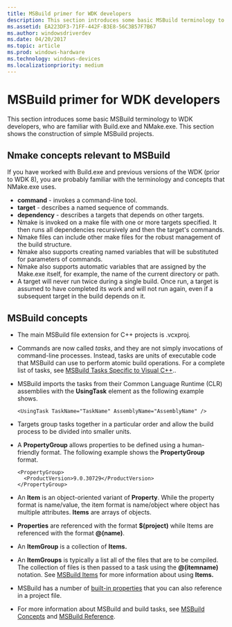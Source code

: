 ```yaml
---
title: MSBuild primer for WDK developers
description: This section introduces some basic MSBuild terminology to WDK developers, who are familiar with Build.exe and NMake.exe. This section shows the construction of simple MSBuild projects.
ms.assetid: EA223DF3-71FF-442F-B3E8-56C3B57F7B67
ms.author: windowsdriverdev
ms.date: 04/20/2017
ms.topic: article
ms.prod: windows-hardware
ms.technology: windows-devices
ms.localizationpriority: medium
---
```


# MSBuild primer for WDK developers


This section introduces some basic MSBuild terminology to WDK developers, who are familiar with Build.exe and NMake.exe. This section shows the construction of simple MSBuild projects.

## <span id="Nmake_concepts_relevant_to_MSBuild"></span><span id="nmake_concepts_relevant_to_msbuild"></span><span id="NMAKE_CONCEPTS_RELEVANT_TO_MSBUILD"></span>Nmake concepts relevant to MSBuild


If you have worked with Build.exe and previous versions of the WDK (prior to WDK 8), you are probably familiar with the terminology and concepts that NMake.exe uses.

-   **command** - invokes a command-line tool.
-   **target** - describes a named sequence of commands.
-   **dependency** - describes a targets that depends on other targets.
-   Nmake is invoked on a make file with one or more targets specified. It then runs all dependencies recursively and then the target's commands.
-   Nmake files can include other make files for the robust management of the build structure.
-   Nmake also supports creating named variables that will be substituted for parameters of commands.
-   Nmake also supports automatic variables that are assigned by the Make.exe itself, for example, the name of the current directory or path.
-   A target will never run twice during a single build. Once run, a target is assumed to have completed its work and will not run again, even if a subsequent target in the build depends on it.

## <span id="MSBuild_concepts_"></span><span id="msbuild_concepts_"></span><span id="MSBUILD_CONCEPTS_"></span>MSBuild concepts


-   The main MSBuild file extension for C++ projects is .vcxproj.
-   Commands are now called *tasks*, and they are not simply invocations of command-line processes. Instead, tasks are units of executable code that MSBuild can use to perform atomic build operations. For a complete list of tasks, see [MSBuild Tasks Specific to Visual C++]( http://go.microsoft.com/fwlink/p/?linkid=236121)..
-   MSBuild imports the tasks from their Common Language Runtime (CLR) assemblies with the **UsingTask** element as the following example shows.
    ```
    <UsingTask TaskName="TaskName" AssemblyName="AssemblyName" />
    ```

-   Targets group tasks together in a particular order and allow the build process to be divided into smaller units.
-   A **PropertyGroup** allows properties to be defined using a human-friendly format. The following example shows the **PropertyGroup** format.
    ```
    <PropertyGroup>
      <ProductVersion>9.0.30729</ProductVersion>
    </PropertyGroup>
    ```

-   An **Item** is an object-oriented variant of **Property**. While the property format is name/value, the item format is name/object where object has multiple attributes. **Items** are arrays of objects.
-   **Properties** are referenced with the format **$(project)** while Items are referenced with the format **@(name)**.
-   An **ItemGroup** is a collection of **Items.**
-   An **ItemGroups** is typically a list all of the files that are to be compiled. The collection of files is then passed to a task using the **@(itemname)** notation. See [MSBuild Items](http://go.microsoft.com/fwlink/p/?linkid=236146) for more information about using **Items.**
-   MSBuild has a number of [built-in properties](http://go.microsoft.com/fwlink/p/?linkid=236149) that you can also reference in a project file.
-   For more information about MSBuild and build tasks, see [MSBuild Concepts](http://go.microsoft.com/fwlink/p/?linkid=236157) and [MSBuild Reference](http://go.microsoft.com/fwlink/p/?linkid=236161).

 

 





